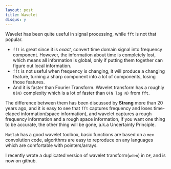 ```yaml
---
layout: post
title: Wavelet
disqus: y
---
```

Wavelet has been quite useful in signal processing, while ``fft`` is not that popular.

- ``fft`` is great since it is _exact_, convert time domain signal into frequency component. However, the information about time is completely lost, which means all information is global, only if putting them together can figure out local information.
- ``fft`` is not useful when frequency is changing, it will produce a changing feature, turning a sharp component into a lot of components, losing those features.
- And it is faster than Fourier Transform. Wavelet transform has a roughly ``O(N)`` complexity which is a lot of faster than ``O(N log N)`` from ``fft``.

The difference between them has been discussed by **Strang** more than 20 years ago, and it is easy to see that ``fft`` captures frequency and loses time-elaped information(space information), and wavelet captures a rough frequency information and a rough space information, if you want one thing to be accurate, the other thing will be gone, a.k.a Uncertainty Principle.

``Matlab`` has a good wavelet toolbox, basic functions are based on a ``mex`` convolution code, algorithms are easy to reproduce on any languages which are comfortable with pointers/arrays.

I recently wrote a duplicated version of wavelet transform(``wden``) in ``C#``, and is now on github.

